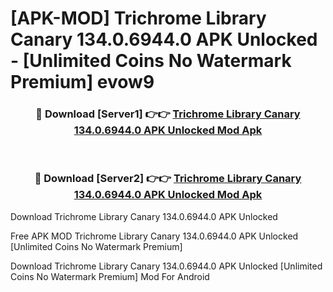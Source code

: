 # [APK-MOD] Trichrome Library Canary 134.0.6944.0 APK Unlocked - [Unlimited Coins No Watermark Premium] evow9



<div align="center">
<h3>🔴 Download [Server1] 👉👉 <a href="https://momento.my/?title=Trichrome_Library_Canary_134.0.6944.0_APK_Unlocked">Trichrome Library Canary 134.0.6944.0 APK Unlocked Mod Apk</a></h3><br>

<h3>🔴 Download [Server2] 👉👉 <a href="https://momento.my/?title=Trichrome_Library_Canary_134.0.6944.0_APK_Unlocked">Trichrome Library Canary 134.0.6944.0 APK Unlocked Mod Apk</a></h3>
</div>



Download Trichrome Library Canary 134.0.6944.0 APK Unlocked 

Free APK MOD Trichrome Library Canary 134.0.6944.0 APK Unlocked [Unlimited Coins No Watermark Premium]

Download Trichrome Library Canary 134.0.6944.0 APK Unlocked [Unlimited Coins No Watermark Premium] Mod For Android
